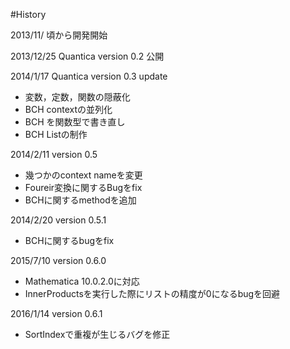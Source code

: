 #History

2013/11/ 頃から開発開始

2013/12/25 Quantica version 0.2 公開

2014/1/17 Quantica version 0.3 update


* 変数，定数，関数の隠蔽化
* BCH contextの並列化
* BCH を関数型で書き直し
* BCH Listの制作

2014/2/11 version 0.5 	

* 幾つかのcontext nameを変更
* Foureir変換に関するBugをfix
* BCHに関するmethodを追加

2014/2/20 version 0.5.1

* BCHに関するbugをfix

2015/7/10 version 0.6.0

* Mathematica 10.0.2.0に対応
* InnerProductsを実行した際にリストの精度が0になるbugを回避

2016/1/14 version 0.6.1

* SortIndexで重複が生じるバグを修正